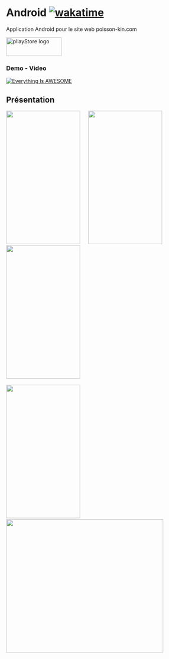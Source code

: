 # Android [![wakatime](https://wakatime.com/badge/github/josue-lubaki/FishApp-Android.svg)](https://wakatime.com/badge/github/josue-lubaki/FishApp-Android)
 Application Android pour le site web poisson-kin.com
 
 <a href="https://play.google.com/store/apps/details?id=ca.josue.fishapp"  rel="noopener noreferrer" target="_blank">
    <img src="https://images.squarespace-cdn.com/content/v1/6089653d9b3d423216d4fc70/1619912777616-MZTU900VIV41A3V2KLMQ/GooglePLay.png" 
         alt="pllayStore logo"
         width="150"
         height="50"/>
  </a>

### Demo - Video
[![Everything Is AWESOME](https://videoapi-muybridge.vimeocdn.com/animated-thumbnails/image/efe79b04-4f7e-4f85-8a40-3c9160f56473.gif?ClientID=vimeo-core-prod&Date=1641317527&Signature=729af75481adc23211acbc5163b23b02e6cf496c)](https://youtu.be/oz61vSAugws "Application PSK")
## Présentation
<p>
<img src="https://imgur.com/7jBjl6c.png" width=200 height=360 /> &emsp;
<img src="https://imgur.com/VNONXNS.png" width=200 height=360 /> &emsp;
<img src="https://imgur.com/odLaVSp.png" width=200 height=360 /> &emsp; 
</p>
<p>
<img src="https://imgur.com/229JRNX.png" width=200 height=360 /> &emsp;
<img src="https://imgur.com/Ipi4xht.png" width=425 height=360 /> &emsp;
</p>
